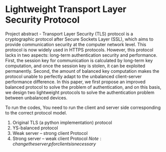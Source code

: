 # Lightweight Transport Layer Security Protocol
Project abstract - Transport Layer Security (TLS) protocol is a cryptographic protocol after Secure Sockets Layer (SSL), which aims to provide communication security at the computer network level. This protocol is now widely used in HTTPS protocols. However, this protocol lacks in two aspects: long-term authentication security and performance. First, the session key for communication is calculated by long-term key computation, and once the session key is stolen, it can be exploited permanently. Second, the amount of balanced key computation makes the protocol unable to perfectly adapt to the unbalanced client-server performance difference. In this paper, we first propose an improved balanced protocol to solve the problem of authentication, and on this basis, we design two lightweight protocols to solve the authentication problem between unbalanced devices.

To run the codes, You need to run the client and server side corresponding to the correct protocol model.
1. Original TLS (a python implementation) protocol
2. YS-balanced protocol
3. Weak server – strong client Protocol
4. Strong server – weak client Protocol
$Note: change the server_ip for clients is necessary$
